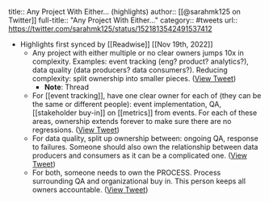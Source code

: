 title:: Any Project With Either... (highlights)
author:: [[@sarahmk125 on Twitter]]
full-title:: "Any Project With Either..."
category:: #tweets
url:: https://twitter.com/sarahmk125/status/1521813542491537412

- Highlights first synced by [[Readwise]] [[Nov 19th, 2022]]
	- Any project with either multiple or no clear owners jumps 10x in complexity. Examples: event tracking (eng? product? analytics?), data quality (data producers? data consumers?). Reducing complexity: split ownership into smaller pieces. ([View Tweet](https://twitter.com/sarahmk125/status/1521813542491537412))
		- **Note**: Thread
	- For [[event tracking]], have one clear owner for each of (they can be the same or different people): event implementation, QA, [[stakeholder buy-in]] on [[metrics]] from events. For each of these areas, ownership extends forever to make sure there are no regressions. ([View Tweet](https://twitter.com/sarahmk125/status/1521814200582037505))
	- For data quality, split up ownership between: ongoing QA, response to failures. Someone should also own the relationship between data producers and consumers as it can be a complicated one. ([View Tweet](https://twitter.com/sarahmk125/status/1521814508045582336))
	- For both, someone needs to own the PROCESS. Process surrounding QA and organizational buy in. This person keeps all owners accountable. ([View Tweet](https://twitter.com/sarahmk125/status/1521814738845712387))